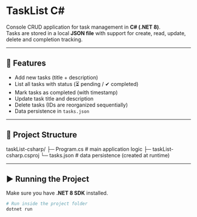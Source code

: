 # TaskList C#  

Console CRUD application for task management in **C# (.NET 8)**.  
Tasks are stored in a local **JSON file** with support for create, read, update, delete and completion tracking.

---

## 🚀 Features
- Add new tasks (title + description)
- List all tasks with status (⏳ pending / ✔ completed)
- Mark tasks as completed (with timestamp)
- Update task title and description
- Delete tasks (IDs are reorganized sequentially)
- Data persistence in `tasks.json`

---

## 📂 Project Structure
taskList-csharp/
├─ Program.cs # main application logic
├─ taskList-csharp.csproj
└─ tasks.json # data persistence (created at runtime)


---

## ▶️ Running the Project
Make sure you have **.NET 8 SDK** installed.  

```bash
# Run inside the project folder
dotnet run
